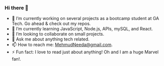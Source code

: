 ### Hi there 👋


- 🔭 I’m currently working on several projects as a bootcamp student at GA Tech. Go ahead & check out my repos.
- 🌱 I’m currently learning JavaScript, Node.js, APIs, mySQL, and React.
- 👯 I’m looking to collaborate on small projects.
- 💬 Ask me about anything tech related.
- 📫 How to reach me: MehmudNeeda@gmail.com.
- ⚡ Fun fact: I love to read just about anything! Oh and I am a huge Marvel fan!.

